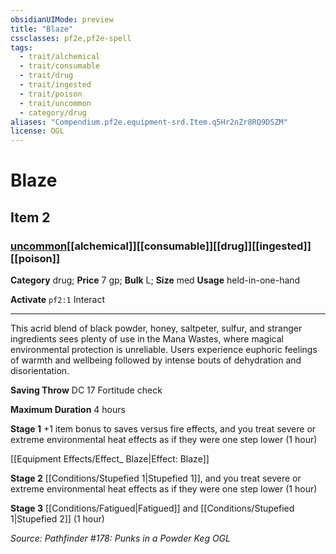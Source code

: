 ```yaml
---
obsidianUIMode: preview
title: "Blaze"
cssclasses: pf2e,pf2e-spell
tags:
  - trait/alchemical
  - trait/consumable
  - trait/drug
  - trait/ingested
  - trait/poison
  - trait/uncommon
  - category/drug
aliases: "Compendium.pf2e.equipment-srd.Item.q5Hr2nZr8RQ9DSZM"
license: OGL
---
```

# Blaze
## Item 2
### [uncommon](uncommon "Uncommon Rarity Trait")[[alchemical]][[consumable]][[drug]][[ingested]][[poison]]

**Category** drug; 
**Price** 7 gp; 
**Bulk** L; **Size** med
**Usage** held-in-one-hand

**Activate** `pf2:1` Interact

* * *

This acrid blend of black powder, honey, saltpeter, sulfur, and stranger ingredients sees plenty of use in the Mana Wastes, where magical environmental protection is unreliable. Users experience euphoric feelings of warmth and wellbeing followed by intense bouts of dehydration and disorientation.

**Saving Throw** DC 17 Fortitude check

**Maximum Duration** 4 hours

**Stage 1** +1 item bonus to saves versus fire effects, and you treat severe or extreme environmental heat effects as if they were one step lower (1 hour)

[[Equipment Effects/Effect_ Blaze|Effect: Blaze]]

**Stage 2** [[Conditions/Stupefied 1|Stupefied 1]], and you treat severe or extreme environmental heat effects as if they were one step lower (1 hour)

**Stage 3** [[Conditions/Fatigued|Fatigued]] and [[Conditions/Stupefied 1|Stupefied 2]] (1 hour)

*Source: Pathfinder #178: Punks in a Powder Keg*
*OGL*